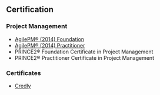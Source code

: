 ## Certification

### Project Management

- [AgilePM® (2014) Foundation](https://www.credly.com/badges/df017920-3088-47e6-bc6c-57fe165d59f2)
- [AgilePM® (2014) Practitioner](https://www.credly.com/badges/03dd85f3-a25e-4903-b64c-9b6b30f3e26a)
- PRINCE2® Foundation Certificate in Project Management
- PRINCE2® Practitioner Certificate in Project Management

### Certificates

- [Credly](https://www.credly.com/users/gawron)